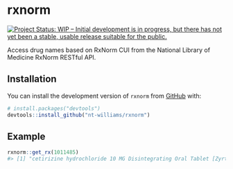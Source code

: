 
<!-- README.md is generated from README.Rmd. Please edit that file -->

# rxnorm

<!-- badges: start -->

[![Project Status: WIP – Initial development is in progress, but there
has not yet been a stable, usable release suitable for the
public.](https://www.repostatus.org/badges/latest/wip.svg)](https://www.repostatus.org/#wip)
<!-- badges: end -->

Access drug names based on RxNorm CUI from the National Library of
Medicine RxNorm RESTful API.

## Installation

You can install the development version of `rxnorm` from
[GitHub](https://github.com/) with:

``` r
# install.packages("devtools")
devtools::install_github("nt-williams/rxnorm")
```

## Example

``` r
rxnorm::get_rx(1011485)
#> [1] "cetirizine hydrochloride 10 MG Disintegrating Oral Tablet [Zyrtec]"
```
